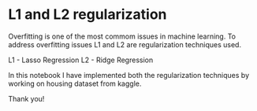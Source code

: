 # L1 and L2 regularization

Overfitting is one of the most commom issues in machine learning.
To address overfitting issues L1 and L2 are regularization techniques used.

L1 - Lasso Regression
L2 - Ridge Regression

In this notebook I have implemented both the regularization techniques by working on housing dataset from kaggle.

Thank you!